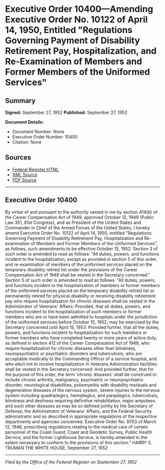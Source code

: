# Executive Order 10400—Amending Executive Order No. 10122 of April 14, 1950, Entitled "Regulations Governing Payment of Disability Retirement Pay, Hospitalization, and Re-Examination of Members and Former Members of the Uniformed Services"

## Summary

**Signed:** September 27, 1952
**Published:** September 27, 1952

**Document Details:**
- Document Number: None
- Executive Order Number: 10400
- Citation: None

## Sources
- [Federal Register HTML](https://www.presidency.ucsb.edu/documents/executive-order-10400-amending-executive-order-no-10122-april-14-1950-entitled-regulations)
- [XML Source](None)
- [PDF Source](None)

---

## Executive Order 10400

By virtue of and pursuant to the authority vested in me by section 414(b) of the Career Compensation Act of 1949, approved October 12, 1949 (Public Law 351, 81st Congress), and as President of the United States and Commander in Chief of the Armed Forces of the United States, I hereby amend Executive Order No. 10122 of April 14, 1950, entitled "Regulations Governing Payment of Disability Retirement Pay, Hospitalization and Re-examination of Members and Former Members of the Uniformed Services", as follows, such amendments to be effective October 15, 1952:
Section 3 of such order is amended to read as follows: "All duties, powers, and functions incident to the hospitalization, except as provided in section 5 of this order, and re-examination of members of the uniformed services placed on the temporary disability retired list under the provisions of the Career Compensation Act of 1949 shall be vested in the Secretary concerned."
Section 5 of such order is amended to read as follows: "All duties, powers, and functions incident to the hospitalization of members or former members of the uniformed services placed on the temporary disability retired list or permanently retired for physical disability or receiving disability retirement pay who require hospitalization for chronic diseases shall be vested in the Administrator of Veterans' Affairs: Provided, that all duties, powers, and functions incident to the hospitalization of such members or former members who are or have been admitted to hospitals under the jurisdiction of the uniformed services before October 15, 1952, may be exercised by the Secretary concerned until April 15, 1953: Provided further, that all the duties, powers, and functions incident to hospitalization for such members or former members who have completed twenty or more years of active duty, as defined in section 412 of the Career Compensation Act of 1949, who require hospitalization for chronic diseases other than blindness, neuropsychiatric or psychiatric disorders and tuberculosis, who are acceptable medically to the Commanding Officer of a service hospital, and who elect not to receive hospitalization in Veterans Administration facilities shall be vested in the Secretary concerned: And provided further, that for the purpose of this order, the term 'chronic diseases' shall be construed to include chronic arthritis, malignancy, psychiatric or neuropsychiatric disorder, neurological disabilities, poliomyelitis with disability residuals and degenerative diseases of the nervous system, severe injuries to the nervous system including quadriplegics, hemiplegics, and paraplegics, tuberculosis, blindness and deafness requiring definitive rehabilitation, major amputees, and such other diseases as may be so defined jointly by the Secretary of Defense, the Administrator of Veterans' Affairs, and the Federal Security administrator and so described in appropriate regulations of the respective departments and agencies concerned. Executive Order No. 9703 of March 12, 1946, prescribing regulations relating to the medical care of certain personnel of the Coast Guard, Coast and Geodetic Survey, Public Health Service, and the former Lighthouse Service, is hereby amended to the extent necessary to conform to the provisions of this section."
HARRY S. TRUMAN
THE WHITE HOUSE,
September 27, 1952

---

*Filed by the Office of the Federal Register on September 27, 1952*
